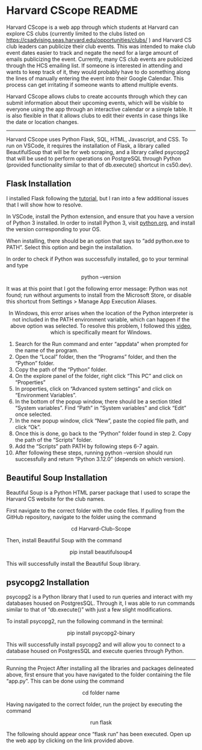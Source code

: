 # Harvard CScope README

Harvard CScope is a web app through which students at Harvard can explore CS clubs (currently limited to the clubs listed on https://csadvising.seas.harvard.edu/opportunities/clubs/ ) and Harvard CS club leaders can publicize their club events. This was intended to make club event dates easier to track and negate the need for a large amount of emails publicizing the event. Currently, many CS club events are publicized through the HCS emailing list. If someone is interested in attending and wants to keep track of it, they would probably have to do something along the lines of manually entering the event into their Google Calendar. This process can get irritating if someone wants to attend multiple events. 

Harvard CScope allows clubs to create accounts through which they can submit information about their upcoming events, which will be visible to everyone using the app through an interactive calendar or a simple table. It is also flexible in that it allows clubs to edit their events in case things like the date or location changes. 

---------------------------------------------------------------------------------------------------------------------

Harvard CScope uses Python Flask, SQL, HTML, Javascript, and CSS. To run on VSCode, it requires the installation of Flask, a library called BeautifulSoup that will be for web scraping, and a library called psycopg2 that will be used to perform operations on PostgreSQL through Python (provided functionality similar to that of db.execute() shortcut in cs50.dev). 

## Flask Installation
I installed Flask following the [tutorial](https://code.visualstudio.com/docs/python/tutorial-flask), but I ran into a few additional issues that I will show how to resolve.

In VSCode, install the Python extension, and ensure that you have a version of Python 3 installed. In order to install Python 3, visit [python.org](https://www.python.org/downloads/), and install the version corresponding to your OS. 

When installing, there should be an option that says to “add python.exe to PATH”. Select this option and begin the installation. 

In order to check if Python was successfully installed, go to your terminal and type

<p style="text-align: center;">python –version</p>

It was at this point that I got the following error message:
Python was not found; run without arguments to install from the Microsoft Store, or disable this shortcut from Settings > Manage App Execution Aliases. 

<p style="text-align: center;">In Windows, this error arises when the location of the Python interpreter is not included in the PATH environment variable, which can happen if the above option was selected. To resolve this problem, I followed this <a href = https://www.youtube.com/watch?v=BatXXsIn6Xw&ab_channel=MohammedSadik>video</a>, which is specifically meant for Windows. </p>

1. Search for the Run command and enter “appdata” when  prompted for the name of the program. 
2. Open the “Local” folder, then the “Programs” folder, and then the “Python” folder. 
3. Copy the path of the “Python” folder. 
4. On the explore panel of the folder, right click “This PC” and click on “Properties”
5. In properties, click on “Advanced system settings” and click on “Environment Variables”. 
6. In the bottom of the popup window, there should be a section titled “System variables”. Find “Path” in “System variables” and click “Edit” once selected. 
7. In the new popup window, click “New”, paste the copied file path, and click “Ok”. 
8. Once this is done, go back to the “Python” folder found in step 2. Copy the path of the “Scripts” folder. 
9. Add the “Scripts” path PATH by following steps 6-7 again. 
10. After following these steps, running python –version should run successfully and return “Python 3.12.0” (depends on which version). 

## Beautiful Soup Installation
Beautiful Soup is a Python HTML parser package that I used to scrape the Harvard CS website for the club names. 

First navigate to the correct folder with the code files. If pulling from the GitHub repository, navigate to the folder using the command
<p style="text-align: center;">cd Harvard-Club-Scope</p>
Then, install Beautiful Soup with the command
<p style="text-align: center;">pip install beautifulsoup4</p>
This will successfully install the Beautiful Soup library. 

## psycopg2 Installation
psycopg2 is a Python library that I used to run queries and interact with my databases housed on PostgresSQL. Through it, I was able to run commands similar to that of “db.execute()” with just a few slight modifications. 

To install psycopg2, run the following command in the terminal:
<p style="text-align: center;">pip install psycopg2-binary</p>
This will successfully install psycopg2 and will allow you to connect to a database housed on PostgresSQL and execute queries through Python. 

---------------------------------------------------------------------------------------------------------------------
Running the Project
After installing all the libraries and packages delineated above, first ensure that you have navigated to the folder containing the file “app.py”. This can be done using the command
<p style="text-align: center;">cd folder name</p>
Having navigated to the correct folder, run the project by executing the command
<p style="text-align: center;"> run flask </p>

The following should appear once “flask run” has been executed. Open up the web app by clicking on the link provided above. 

